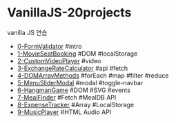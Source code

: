 # VanillaJS-20projects
vanilla JS 연습

- [0-FormValidator](./0-FormValidator) #intro
- [1-MovieSeatBooking](./1-MovieSeatBooking) #DOM #localStorage
- [2-CustomVideoPlayer](./2-CustomVideoPlayer) #video
- [3-ExchangeRateCalculator](./3-ExchangeRateCalculator) #api #fetch
- [4-DOMArrayMethods](./4-DOMArrayMethods) #forEach #map #filter #reduce
- [5-MenuSliderModal](./5-MenuSliderModal) #modal #toggle-navbar
- [6-HangmanGame](./6-HangmanGame) #DOM #SVG #events
- [7-MealFinder](./7-MealFinder) #Fetch #MealDB API
- [8-ExpenseTracker](./8-ExpenseTracker) #Array #LocalStorage
- [9-MusicPlayer](./9-MusicPlayer) #HTML Audio API